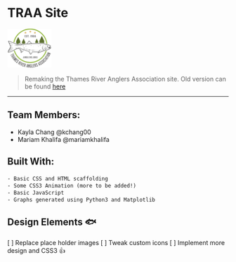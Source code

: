 # TRAA Site

<img src="images/logo.svg" width="20%">

> Remaking the Thames River Anglers Association site. Old version can be found [here](anglers.org)

<hr>

## Team Members:

* Kayla Chang @kchang00
* Mariam Khalifa @mariamkhalifa

## Built With: 

```
- Basic CSS and HTML scaffolding
- Some CSS3 Animation (more to be added!)
- Basic JavaScript
- Graphs generated using Python3 and Matplotlib

```
## Design Elements :fish:

[ ] Replace place holder images
[ ] Tweak custom icons
[ ] Implement more design and CSS3 :+1:

